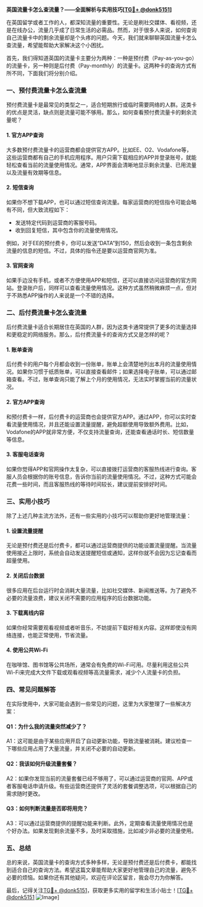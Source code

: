 **英国流量卡怎么查流量？——全面解析与实用技巧[[TG💪+ @donk5151](https://t.me/s/donk5151)]**

在英国留学或者工作的人，都深知流量的重要性。无论是刷社交媒体、看视频，还是在线办公，流量几乎成了日常生活的必需品。然而，对于很多人来说，如何查询自己流量卡中的剩余流量却是个头疼的问题。今天，我们就来聊聊英国流量卡怎么查流量，希望能帮助大家解决这个小困扰。

首先，我们得知道英国的流量卡主要分为两种：一种是预付费（Pay-as-you-go）的流量卡，另一种则是后付费（Pay-monthly）的流量卡。这两种卡的查询方式有所不同，下面我们将分别介绍。

### **一、预付费流量卡怎么查流量**

预付费流量卡是最常见的类型之一，适合短期旅行或临时需要网络的人群。这类卡的优点是灵活，缺点则是流量可能不够用。那么，如何查看预付费流量卡的剩余流量呢？

#### **1. 官方APP查询**
大多数预付费流量卡的运营商都会提供官方APP。比如EE、O2、Vodafone等，这些运营商都有自己的手机应用程序。用户只需下载相应的APP并登录账号，就能轻松查看当前的流量使用情况。通常，APP界面会清晰地显示剩余流量、已用流量以及流量有效期等信息。

#### **2. 短信查询**
如果你不想下载APP，也可以通过短信查询流量。每家运营商的短信指令可能会略有不同，但大致流程如下：
- 发送特定代码到运营商的客服号码。
- 收到回复短信，其中包含你的流量使用情况。

例如，对于EE的预付费卡，你可以发送“DATA”到150，然后会收到一条包含剩余流量的信息的短信。不过，具体的指令还是要以运营商官网为准。

#### **3. 官网查询**
如果手边没有手机，或者不方便使用APP和短信，还可以直接访问运营商的官方网站。登录账户后，同样可以查看流量使用情况。这种方式虽然稍微麻烦一点，但对于不熟悉APP操作的人来说是一个不错的选择。

### **二、后付费流量卡怎么查流量**

后付费流量卡适合长期居住在英国的人群，因为这类卡通常提供了更多的流量选择和更稳定的网络服务。那么，后付费流量卡的查询方式又是怎样的呢？

#### **1. 账单查询**
后付费卡的用户每个月都会收到一份账单，账单上会清楚地列出本月的流量使用情况。如果你习惯于纸质账单，可以直接查看邮件；如果选择电子账单，可以通过邮箱查看。不过，账单查询只能了解上个月的使用情况，无法实时掌握当前的流量状况。

#### **2. 官方APP查询**
和预付费卡一样，后付费卡的运营商也会提供官方APP。通过APP，你可以实时查看流量使用情况，并且还能设置流量提醒，避免超额使用导致额外费用。比如，Vodafone的APP就非常方便，不仅支持流量查询，还能查看通话时长、短信数量等信息。

#### **3. 客服电话查询**
如果你觉得APP和官网操作太复杂，可以直接拨打运营商的客服热线进行查询。客服人员会根据你的账号信息，告诉你当前的流量使用情况。不过，这种方式可能会花费一些时间，而且客服热线的等待时间较长，建议提前安排好时间。

### **三、实用小技巧**

除了上述几种主流方法外，还有一些实用的小技巧可以帮助你更好地管理流量：

#### **1. 设置流量提醒**
无论是预付费还是后付费卡，都可以通过运营商提供的功能设置流量提醒。当流量使用接近上限时，系统会自动发送提醒短信或通知，这样你就不会因为忘记查看而超量使用。

#### **2. 关闭后台数据**
很多应用在后台运行时会消耗大量流量，比如社交媒体、新闻推送等。为了避免不必要的流量浪费，建议关闭不需要的应用程序的后台数据功能。

#### **3. 下载离线内容**
如果你经常需要观看视频或者听音乐，不妨提前下载好相关内容。这样即使没有网络连接，也能正常使用，节省流量。

#### **4. 使用公共Wi-Fi**
在咖啡馆、图书馆等公共场所，通常会有免费的Wi-Fi可用。尽量利用这些公共Wi-Fi来完成大文件下载或观看视频等高流量需求，减少个人流量卡的负担。

### **四、常见问题解答**

在实际使用中，大家可能会遇到一些常见的问题，这里为大家整理了一些解决方案：

#### **Q1：为什么我的流量突然减少了？**
A1：这可能是由于某些应用开启了自动更新功能，导致流量被消耗。建议检查一下哪些应用占用了大量流量，并关闭不必要的自动更新。

#### **Q2：我该如何升级流量套餐？**
A2：如果你发现当前的流量套餐已经不够用了，可以通过运营商的官网、APP或者客服电话申请升级。有些运营商还提供了灵活的套餐调整选项，可以根据自己的需求随时更改。

#### **Q3：如何判断流量是否即将用完？**
A3：可以通过运营商提供的提醒功能来判断。此外，定期查看流量使用情况也是个好办法。如果发现剩余流量不多，及时采取措施，比如减少非必要的流量使用。

### **五、总结**

总的来说，英国流量卡的查询方式多种多样，无论是预付费还是后付费卡，都能找到适合自己的查询方法。希望这篇文章能帮助大家更好地管理自己的流量，避免不必要的烦恼。如果你还有其他疑问，欢迎在评论区留言，我会尽力为你解答。

最后，记得关注[TG💪+ @donk5151](https://t.me/s/donk5151)，获取更多实用的留学和生活小贴士！[[TG💪+ @donk5151](https://t.me/s/donk5151) ![Image](https://i.postimg.cc/rwNCRYN7/Snipaste-2025-04-30-17-27-05.png)]